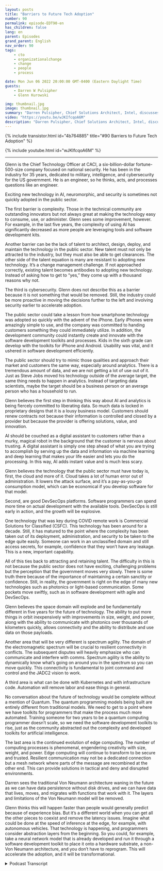 ```yaml
---
layout: posts
title: "Barriers to Future Tech Adoption"
number: 90
permalink: episode-EDT90-en
has_children: false
lang: en
parent: Episodes
grand_parent: English
nav_order: 90
tags:
    - cto
    - organizationalchange
    - change
    - people
    - process

date: Mon Jun 06 2022 20:00:00 GMT-0400 (Eastern Daylight Time)
guests:
    - Darren W Pulsipher
    - Glenn Kurowski

img: thumbnail.jpg
image: thumbnail.jpg
summary: "Darren Pulsipher, Chief Solutions Architect, Intel, discusses the barriers to adopting new technologies in the public sector and what is coming in the future with Glenn Kurowski, CTO of CACI."
video: "https://youtu.be/wJKIfcqoA6M"
description: "Darren Pulsipher, Chief Solutions Architect, Intel, discusses the barriers to adopting new technologies in the public sector and what is coming in the future with Glenn Kurowski, CTO of CACI."
---
```


<div>
{% include transistor.html id="4b764885" title="#90 Barriers to Future Tech Adoption" %}

{% include youtube.html id="wJKIfcqoA6M" %}
</div>

---

Glenn is the Chief Technology Officer at CACI, a six-billion-dollar fortune-500-size company focused on national security. He has been in the industry for 35 years, dedicated to military, intelligence, and cybersecurity for the US government. He is an engineer, so he thinks, acts, and processes questions like an engineer.

Exciting new technology in AI, neuromorphic, and security is sometimes not quickly adopted in the public sector.

The first barrier is complexity. Those in the technical community are outstanding innovators but not always great at making the technology easy to consume, use, or administer. Glenn sees some improvement, however. For example, in the last five years, the complexity of using AI has significantly decreased as more people are leveraging tools and software development kits.

Another barrier can be the lack of talent to architect, design, deploy, and maintain the technology in the public sector. New talent must not only be attracted to the industry, but they must also be able to get clearances. The other side of the talent equation is many are resistant to adopting new technology. It’s a change management challenge. If not approached correctly, existing talent becomes antibodies to adopting new technology.  Instead of asking how to get to “yes,” they come up with a thousand reasons why not.

The third is cybersecurity. Glenn does not describe this as a barrier because it is not something that would be removed. Still, the industry could be more proactive in moving the decisions further to the left and involving security earlier to accelerate adoption.

The public sector could take a lesson from how smartphone technology was adopted so quickly with the advent of the iPhone. Early iPhones were amazingly simple to use, and the company was committed to handing customers something they could immediately utilize. In addition, the development community could instantly create and innovate with the software development toolkits and processes. Kids in the sixth grade can develop with the toolkits for iPhone and Android. Usability was vital, and it ushered in software development efficiently.

The public sector should try to mimic those qualities and approach their market and customers the same way, especially around analytics. There is a tremendous amount of data, and we are not getting a lot of use out of it.  Just as Steve Jobs moved his technology outside of the average target, the same thing needs to happen in analytics. Instead of targeting data scientists, maybe the target should be a business person or an average person who has a household to run.

Glenn believes the first step in thinking this way about AI and analytics is being fiercely committed to liberating data. So much data is locked in proprietary designs that it is a lousy business model. Customers should renew contracts not because their information is controlled and closed by a provider but because the provider is offering solutions, value, and innovation.

AI should be couched as a digital assistant to customers rather than a murky, magical robot in the background that the customer is nervous about trusting. A digital assistant is simply one step ahead of what you are trying to accomplish by serving up the data and information via machine learning and deep learning that makes your life easier and lets you do the processing. In this way, AI adds instant value and is much less scary.

Glenn believes the technology that the public sector must have today is, first, the cloud and more of it. Cloud takes a lot of human error out of administration. It lowers the attack surface, and it’s a pay-as-you-go consumption model, which can be economical if you develop software for that model.

Second, are good DevSecOps platforms. Software programmers can spend more time on actual development with the available tools. DevSecOps is still early in action, and the growth will be explosive.

One technology that was key during COVID remote work is Commercial Solutions for Classified (CSFC). This technology has been around for a decade. Still, it has matured to the point where the complexity has been taken out of its deployment, administration, and security to be taken to the edge quite easily. Someone can work in an unclassified domain and still access secrets, for example, confidence that they won’t have any leakage. This is a new, important capability.

All of this ties back to attracting and retaining talent. The difficulty in this is not because the public sector does not have exciting, challenging problems but the perception that the government moves very slowly. There is some truth there because of the importance of maintaining a certain sanctity or confidence. Still, in reality, the government is right on the edge of many new technologies such as photonics or light-based communication. Some pockets move swiftly, such as in software development with agile and DevSecOps.

Glenn believes the space domain will explode and be fundamentally different in five years for the future of technology. The ability to put more things in orbit inexpensively with improvements in size, weight, and power, along with the ability to communicate with photonics over thousands of kilometers quickly, allows connectivity and the ability to distribute and use data on those payloads.

Another area that will be very different is spectrum agility. The domain of the electromagnetic spectrum will be crucial to resilient connectivity in conflicts. The subsequent disputes will heavily emphasize who can communicate and interfere with comms. Spectrum agility is the ability to dynamically know what’s going on around you in the spectrum so you can move quickly. This connectivity is fundamental to joint command and control and the JADC2 vision to work.

A third area is what can be done with Kubernetes and with infrastructure code. Automation will remove labor and ease things in general.

No conversation about the future of technology would be complete without a mention of Quantum. The quantum programming models being built are entirely different from traditional models. We need to get to a point where we have toolkits for programmers that make the process much more automated. Training someone for two years to be a quantum computing programmer doesn’t scale, so we need the software development toolkits to rise, just as the community abstracted out the complexity and developed toolkits for artificial intelligence.

The last area is the continued evolution of edge computing. The number of computing processes is phenomenal, engendering creativity with size, weight, and power. Edge computing will continue to transform to be secure and trusted. Resilient communication may not be a dedicated connection but a mesh network where parts of the message are recombined at the other end. This can provide solutions in tactical and deny and disrupted environments.

Darren sees the traditional Von Neumann architecture waning in the future as we can have data persistence without disk drives, and we can have data that lives, moves, and migrates with functions that work with it.  The layers and limitations of the Von Neumann model will be removed.

Glenn thinks this will happen faster than people would generally predict because of experience bias. But it’s a different world when you can get all the other pieces to coexist and remove the latency issues. Imagine what could be done at the speed of inference at the edge, for example, with autonomous vehicles. That technology is happening, and programmers consider abstraction layers from the beginning. So you could, for example, take a neural network model that is already developed and run it through a software development toolkit to place it onto a hardware substrate, a non-Von Neumann architecture, and you don’t have to reprogram. This will accelerate the adoption, and it will be transformational. 



<details>
<summary> Podcast Transcript </summary>

<p></p>

</details>

